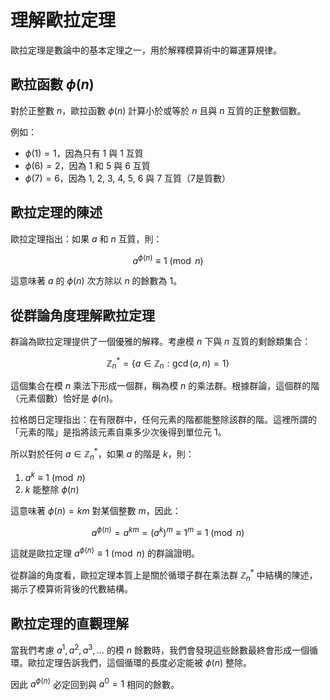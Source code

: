 # 理解歐拉定理

歐拉定理是數論中的基本定理之一，用於解釋模算術中的冪運算規律。

## 歐拉函數 $\phi(n)$

對於正整數 $n$，歐拉函數 $\phi(n)$ 計算小於或等於 $n$ 且與 $n$ 互質的正整數個數。

例如：
- $\phi(1) = 1$，因為只有 1 與 1 互質
- $\phi(6) = 2$，因為 1 和 5 與 6 互質
- $\phi(7) = 6$，因為 1, 2, 3, 4, 5, 6 與 7 互質（7是質數）

## 歐拉定理的陳述

歐拉定理指出：如果 $a$ 和 $n$ 互質，則：

$$a^{\phi(n)} \equiv 1 \pmod{n}$$

這意味著 $a$ 的 $\phi(n)$ 次方除以 $n$ 的餘數為 1。


## 從群論角度理解歐拉定理

群論為歐拉定理提供了一個優雅的解釋。考慮模 $n$ 下與 $n$ 互質的剩餘類集合：

$$\mathbb{Z}_n^* = \{a \in \mathbb{Z}_n : \gcd(a,n) = 1\}$$

這個集合在模 $n$ 乘法下形成一個群，稱為模 $n$ 的乘法群。根據群論，這個群的階（元素個數）恰好是 $\phi(n)$。

拉格朗日定理指出：在有限群中，任何元素的階都能整除該群的階。這裡所謂的「元素的階」是指將該元素自乘多少次後得到單位元 1。

所以對於任何 $a \in \mathbb{Z}_n^*$，如果 $a$ 的階是 $k$，則：
1. $a^k \equiv 1 \pmod{n}$
2. $k$ 能整除 $\phi(n)$

這意味著 $\phi(n) = km$ 對某個整數 $m$，因此：

$$a^{\phi(n)} = a^{km} = (a^k)^m \equiv 1^m \equiv 1 \pmod{n}$$

這就是歐拉定理 $a^{\phi(n)} \equiv 1 \pmod{n}$ 的群論證明。

從群論的角度看，歐拉定理本質上是關於循環子群在乘法群 $\mathbb{Z}_n^*$ 中結構的陳述，揭示了模算術背後的代數結構。 

## 歐拉定理的直觀理解

當我們考慮 $a^1, a^2, a^3, \ldots$ 的模 $n$ 餘數時，我們會發現這些餘數最終會形成一個循環。歐拉定理告訴我們，這個循環的長度必定能被 $\phi(n)$ 整除。

因此 $a^{\phi(n)}$ 必定回到與 $a^0 = 1$ 相同的餘數。
